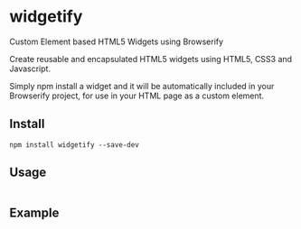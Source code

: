 # widgetify
Custom Element based HTML5 Widgets using Browserify

Create reusable and encapsulated HTML5 widgets using HTML5, CSS3 and Javascript. 

Simply npm install a widget and it will be automatically included in your Browserify project, for use in your HTML page as a custom element.

## Install
```shell
npm install widgetify --save-dev
```

## Usage
```js

```

## Example
